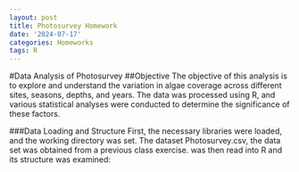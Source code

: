 ```yaml
---
layout: post
title: Photosurvey Homework
date: '2024-07-17'
categories: Homeworks
tags: R
---
```

#Data Analysis of Photosurvey
##Objective
The objective of this analysis is to explore and understand the variation in algae coverage across different sites, seasons, depths, and years. The data was processed using R, and various statistical analyses were conducted to determine the significance of these factors.

###Data Loading and Structure
First, the necessary libraries were loaded, and the working directory was set. The dataset Photosurvey.csv, the data set was obtained from a previous class exercise. was then read into R and its structure was examined: